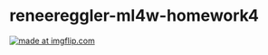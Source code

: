 # reneereggler-ml4w-homework4

<a href="https://imgflip.com/gif/3ck4g8"><img src="https://i.imgflip.com/3ck4g8.gif" title="made at imgflip.com"/></a>
